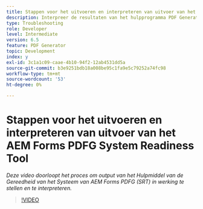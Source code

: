 ```yaml
---
title: Stappen voor het uitvoeren en interpreteren van uitvoer van het AEM Forms PDFG System Readiness Tool
description: Interpreer de resultaten van het hulpprogramma PDF Generator-gereedheid.
type: Troubleshooting
role: Developer
level: Intermediate
version: 6.5
feature: PDF Generator
topic: Development
index: y
exl-id: 3c1a1c09-caae-4b10-94f2-12ab4531dd5a
source-git-commit: b3e9251bdb18a008be95c1fa9e5c79252a74fc98
workflow-type: tm+mt
source-wordcount: '53'
ht-degree: 0%

---
```


# Stappen voor het uitvoeren en interpreteren van uitvoer van het AEM Forms PDFG System Readiness Tool

*Deze video doorloopt het proces om output van het Hulpmiddel van de Gereedheid van het Systeem van AEM Forms PDFG (SRT) in werking te stellen en te interpreteren.*

>[!VIDEO](https://video.tv.adobe.com/v/335543?quality=12&learn=on)
